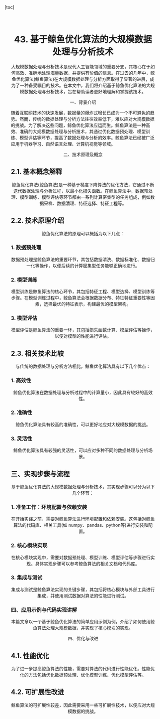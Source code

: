 
[toc]                    
                
                
<div style="max-width: 800px;margin: auto;padding: 20px;">
<h1 style="text-align: center;">43. 基于鲸鱼优化算法的大规模数据处理与分析技术</h1>

<p style="text-align: center;">大规模数据处理与分析技术是现代人工智能领域的重要分支，其核心在于如何高效、准确地处理海量数据，并提供有价值的信息。在过去的几年中，鲸鱼优化算法(鲸鱼算法)在大规模数据处理与分析方面取得了显著的进展，成为了一种备受瞩目的技术。在本文中，我们将介绍基于鲸鱼优化算法的大规模数据处理与分析技术，旨在帮助读者更好地理解和掌握该技术。</p>

<p style="text-align: center;">一、背景介绍</p>

随着互联网技术的快速发展，数据量的爆炸式增长已成为一个不可避免的趋势。然而，传统的数据处理与分析方法往往效率低下，难以应对大规模数据的挑战。为了解决这些问题，鲸鱼优化算法应运而生。鲸鱼算法是一种高效、准确的大规模数据处理与分析技术，其通过优化数据预处理、模型训练、模型评估等环节，提高了数据处理与分析的效率。鲸鱼算法已经被广泛应用于机器学习、自然语言处理、计算机视觉等领域。</p>

<p style="text-align: center;">二、技术原理及概念</p>

<h2>2.1. 基本概念解释</h2>

<p style="text-align: center;">鲸鱼优化算法(鲸鱼算法)是一种基于梯度下降算法的优化方法，它通过不断迭代数据处理与分析过程，以最小化损失函数。在鲸鱼算法中，数据预处理、模型训练、模型评估等环节都由一系列计算密集型的任务组成，例如数据采样、数据清理、特征选择、特征工程等。</p>

<h2>2.2. 技术原理介绍</h2>

<p style="text-align: center;">鲸鱼优化算法的原理可以概括为以下几点：</p>

<h3>1. 数据预处理</h3>

<p style="text-align: center;">数据预处理是鲸鱼算法的重要环节，其包括数据清洗、数据标准化、数据归一化等操作，以便后续的计算密集型任务能够正确地进行。</p>

<h3>2. 模型训练</h3>

<p style="text-align: center;">模型训练是鲸鱼算法的核心环节，其包括特征工程、模型选择、模型训练等步骤。在模型训练过程中，鲸鱼算法会根据数据分布、特征特征重要性等因素，选择最优的特征表示，构建最优的模型架构。</p>

<h3>3. 模型评估</h3>

<p style="text-align: center;">模型评估是鲸鱼算法的重要一环，其包括损失函数计算、模型评估等操作，以便对模型的性能进行评估。</p>

<h2>2.3. 相关技术比较</h2>

<p style="text-align: center;">与传统的数据处理与分析方法相比，鲸鱼优化算法具有以下几个优点：</p>

<h3>1. 高效性</h3>

<p style="text-align: center;">鲸鱼优化算法在数据处理与分析过程中的计算量小，因此具有较好的高效性。</p>

<h3>2. 准确性</h3>

<p style="text-align: center;">鲸鱼优化算法具有较高的准确性，可以更好地应对大规模数据的挑战。</p>

<h3>3. 灵活性</h3>

<p style="text-align: center;">鲸鱼优化算法具有较强的灵活性，可以应对多种不同的数据处理与分析场景。</p>

<h2>三、实现步骤与流程</h2>

<p style="text-align: center;">基于鲸鱼优化算法的大规模数据处理与分析技术，其实现步骤可以分为以下几个环节：</p>

<h3>1. 准备工作：环境配置与依赖安装</h3>

<p style="text-align: center;">在开始实践之前，需要对鲸鱼算法进行环境配置和依赖安装。这包括对鲸鱼算法的代码库、相关工具(如 numpy、pandas、python等)进行安装和配置。</p>

<h3>2. 核心模块实现</h3>

<p style="text-align: center;">在核心模块实现中，需要对数据预处理、模型训练、模型评估等步骤进行实现。具体实现步骤可以参考鲸鱼算法的相关文档和代码库。</p>

<h3>3. 集成与测试</h3>

<p style="text-align: center;">集成与测试是鲸鱼算法实现的关键步骤，其包括将核心模块与外部工具进行集成，并使用测试数据对算法的性能进行测试。</p>

<h3>四、应用示例与代码实现讲解</h3>

<p style="text-align: center;">本篇文章以一个基于鲸鱼优化算法的简单应用示例为例，介绍了如何使用鲸鱼算法处理大规模数据，并实现了核心模块的实现。</p>

<p style="text-align: center;">四、优化与改进</p>

<h2>4.1. 性能优化</h2>

<p style="text-align: center;">为了进一步提高鲸鱼算法的性能，需要对算法的代码进行性能优化。性能优化的方法包括优化数据预处理、优化模型训练、优化模型评估等。</p>

<h2>4.2. 可扩展性改进</h2>

<p style="text-align: center;">鲸鱼算法的可扩展性较差，因此需要采用一些可扩展性技术，以便应对大规模数据的挑战。

